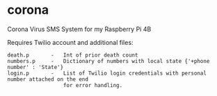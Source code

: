 # corona
Corona Virus SMS System for my Raspberry Pi 4B



Requires Twilio account and additional files:

<pre><code>death.p       -   Int of prior death count
numbers.p     -   Dictionary of numbers with local state {'+phone number' : 'State'}
login.p       -   List of Twilio login credentials with personal number attached on the end
                  for error handling.</code></pre>
   
